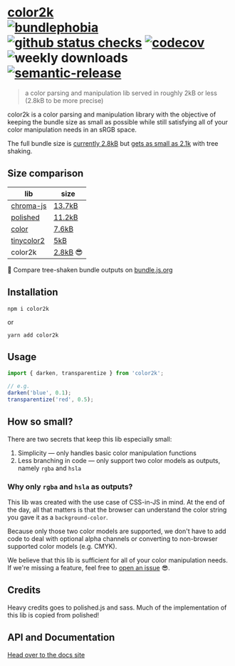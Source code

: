 # [color2k](https://color2k.com) <br /> [![bundlephobia](https://badgen.net/bundlephobia/minzip/color2k)](https://bundlephobia.com/result?p=color2k) [![github status checks](https://badgen.net/github/checks/ricokahler/color2k)](https://github.com/ricokahler/color2k/actions) [![codecov](https://codecov.io/gh/ricokahler/color2k/branch/master/graph/badge.svg)](https://codecov.io/gh/ricokahler/color2k) ![weekly downloads](https://badgen.net/npm/dw/color2k) [![semantic-release](https://img.shields.io/badge/%20%20%F0%9F%93%A6%F0%9F%9A%80-semantic--release-e10079.svg)](https://github.com/semantic-release/semantic-release)

> a color parsing and manipulation lib served in roughly 2kB or less (2.8kB to be more precise)

color2k is a color parsing and manipulation library with the objective of keeping the bundle size as small as possible while still satisfying all of your color manipulation needs in an sRGB space.

The full bundle size is [currently 2.8kB](https://bundlephobia.com/result?p=color2k) but [gets as small as 2.1k](https://bundle.js.org/?share=PTAEGEBsEsGMGtQCUCuA7UAzA9gJ1AC4AWApqAELoAmkJVoA1KALLRrSbR2OgDiAXtAAOQ7kICGCcQHMyAZ2j8SAKBIAPIXgKgA3lXG54JNAF8subAFtQAIljZIeAEzwbAbiA) with tree shaking.

## Size comparison

| lib                                                       | size                                                  |
| --------------------------------------------------------- | ----------------------------------------------------- |
| [chroma-js](https://github.com/gka/chroma.js)             | [13.7kB](https://bundlephobia.com/result?p=chroma-js) |
| [polished](https://github.com/styled-components/polished) | [11.2kB](https://bundlephobia.com/result?p=polished)  |
| [color](https://github.com/Qix-/color)                    | [7.6kB](https://bundlephobia.com/result?p=color)      |
| [tinycolor2](https://github.com/bgrins/TinyColor)         | [5kB](https://bundlephobia.com/result?p=tinycolor2)   |
| color2k                                                   | [2.8kB](https://bundlephobia.com/result?p=color2k) 😎 |

👋 Compare tree-shaken bundle outputs on [bundle.js.org](https://bundle.js.org/?share=PTAEFcDsGMHsFt4FNIBdQENIBNRIB4AOsATuvLNuADZIDOoqsoc8hGJSjAFkgJYlQdPgC96oAFASQeIqXQAqUADMSCUACJo3NfAwBaAFZ0NAbmlgCxMqCWr1G4tT51e2MxdnXFK3ZrjUpB4yVvK2vg6ofJAAngGkAEweoTYA3tgcANYoAL4R8P6wgSQJmR5AA)


## Installation

```
npm i color2k
```

or

```
yarn add color2k
```

## Usage

```js
import { darken, transparentize } from 'color2k';

// e.g.
darken('blue', 0.1);
transparentize('red', 0.5);
```

## How so small?

There are two secrets that keep this lib especially small:

1. Simplicity — only handles basic color manipulation functions
2. Less branching in code — only support two color models as outputs, namely `rgba` and `hsla`

### Why only `rgba` and `hsla` as outputs?

This lib was created with the use case of CSS-in-JS in mind. At the end of the day, all that matters is that the browser can understand the color string you gave it as a `background-color`.

Because only those two color models are supported, we don't have to add code to deal with optional alpha channels or converting to non-browser supported color models (e.g. CMYK).

We believe that this lib is sufficient for all of your color manipulation needs. If we're missing a feature, feel free to [open an issue](https://github.com/ricokahler/color2k/issues/new) 😎.

## Credits

Heavy credits goes to polished.js and sass. Much of the implementation of this lib is copied from polished!

<!-- DOCS-END -->

## API and Documentation

[Head over to the docs site](https://color2k.com)
